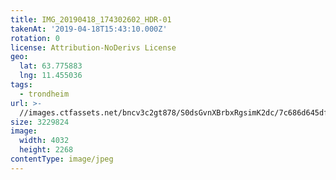 ```yaml
---
title: IMG_20190418_174302602_HDR-01
takenAt: '2019-04-18T15:43:10.000Z'
rotation: 0
license: Attribution-NoDerivs License
geo:
  lat: 63.775883
  lng: 11.455036
tags:
  - trondheim
url: >-
  //images.ctfassets.net/bncv3c2gt878/S0dsGvnXBrbxRgsimK2dc/7c686d645df8114cf1e65b1f813cdebe/img_20190418_174302602_hdr-01_40936565053_o
size: 3229824
image:
  width: 4032
  height: 2268
contentType: image/jpeg
---
```



